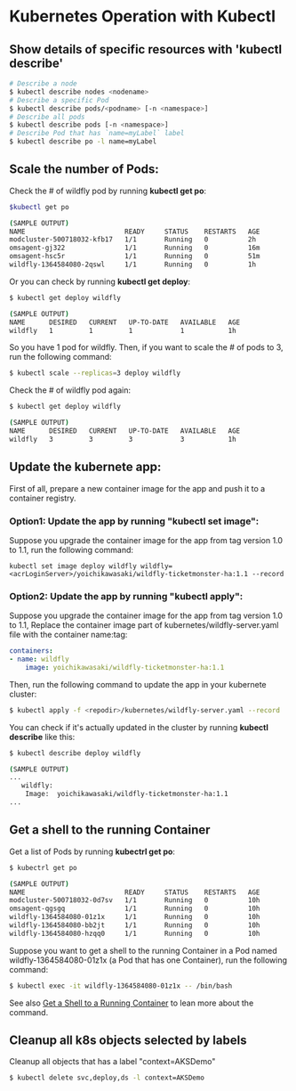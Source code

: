 #  Kubernetes Operation with Kubectl

## Show details of specific resources with 'kubectl describe'

```sh
# Describe a node
$ kubectl describe nodes <nodename>
# Describe a specific Pod
$ kubectl describe pods/<podname> [-n <namespace>]
# Describe all pods
$ kubectl describe pods [-n <namespace>]
# Describe Pod that has `name=myLabel` label
$ kubectl describe po -l name=myLabel
```

## Scale the number of Pods:

Check the # of wildfly pod by running **kubectl get po**:
```sh
$kubectl get po

(SAMPLE OUTPUT)
NAME                         READY     STATUS    RESTARTS   AGE
modcluster-500718032-kfb17   1/1       Running   0          2h
omsagent-gj322               1/1       Running   0          16m
omsagent-hsc5r               1/1       Running   0          51m
wildfly-1364584080-2qswl     1/1       Running   0          1h
```

Or you can check by running **kubectl get deploy**:
```sh
$ kubectl get deploy wildfly

(SAMPLE OUTPUT)
NAME      DESIRED   CURRENT   UP-TO-DATE   AVAILABLE   AGE
wildfly   1         1         1            1           1h
```

So you have 1 pod for wildfly. Then, if you want to scale the # of pods to 3, run the following command:
```sh
$ kubectl scale --replicas=3 deploy wildfly
```

Check the # of wildfly pod again:
```sh
$ kubectl get deploy wildfly

(SAMPLE OUTPUT)
NAME      DESIRED   CURRENT   UP-TO-DATE   AVAILABLE   AGE
wildfly   3         3         3            3           1h
```

## Update the kubernete app:

First of all, prepare a new container image for the app and push it to a container registry. 

### Option1: Update the app by running "kubectl set image":

Suppose you upgrade the container image for the app from tag version 1.0 to 1.1, run the following command:

```
kubectl set image deploy wildfly wildfly=<acrLoginServer>/yoichikawasaki/wildfly-ticketmonster-ha:1.1 --record
```
### Option2: Update the app by running "kubectl apply":

Suppose you upgrade the container image for the app from tag version 1.0 to 1.1, Replace the container image part of kubernetes/wildfly-server.yaml file with the container name:tag:

```yaml
containers:
- name: wildfly
    image: yoichikawasaki/wildfly-ticketmonster-ha:1.1
```

Then, run the following command to update the app in your kubernete cluster:
```sh
$ kubectl apply -f <repodir>/kubernetes/wildfly-server.yaml --record
```

You can check if it's actually updated in the cluster by running **kubectl describe** like this:
```sh
$ kubectl describe deploy wildfly

(SAMPLE OUTPUT)
...
   wildfly:
    Image:  yoichikawasaki/wildfly-ticketmonster-ha:1.1
...
```

## Get a shell to the running Container

Get a list of Pods by running **kubectrl get po**:
```sh
$ kubectrl get po

(SAMPLE OUTPUT)
NAME                         READY     STATUS    RESTARTS   AGE
modcluster-500718032-0d7sv   1/1       Running   0          10h
omsagent-qgsgq               1/1       Running   0          10h
wildfly-1364584080-01z1x     1/1       Running   0          10h
wildfly-1364584080-bb2jt     1/1       Running   0          10h
wildfly-1364584080-hzqq0     1/1       Running   0          10h
```
Suppose you want to get a shell to the running Container in a Pod named wildfly-1364584080-01z1x (a Pod that has one Container), run the following command:
```sh
$ kubectl exec -it wildfly-1364584080-01z1x -- /bin/bash
```
See also [Get a Shell to a Running Container](https://kubernetes.io/docs/tasks/debug-application-cluster/get-shell-running-container/) to lean more about the command.


## Cleanup all k8s objects selected by labels

Cleanup all objects that has a label "context=AKSDemo"
```sh
$ kubectl delete svc,deploy,ds -l context=AKSDemo
```
